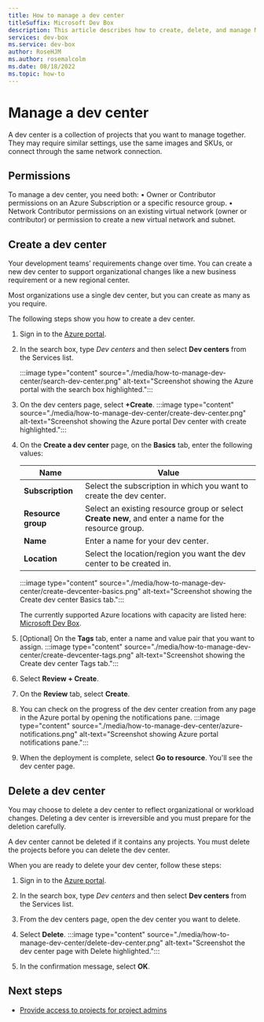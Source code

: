 ```yaml
---
title: How to manage a dev center
titleSuffix: Microsoft Dev Box
description: This article describes how to create, delete, and manage Microsoft Dev Box dev centers.
services: dev-box
ms.service: dev-box
author: RoseHJM
ms.author: rosemalcolm
ms.date: 08/18/2022
ms.topic: how-to
---
```


<!-- Intent: As a dev infrastructure manager, I want to be able to manage dev centers so that I can manage my Microsoft Dev Box implementation. -->

# Manage a dev center

A dev center is a collection of projects that you want to manage together. They may require similar settings, use the same images and SKUs, or connect through the same network connection.

## Permissions

To manage a dev center, you need both:
•	Owner or Contributor permissions on an Azure Subscription or a specific resource group.
•	Network Contributor permissions on an existing virtual network (owner or contributor) or permission to create a new virtual network and subnet.

## Create a dev center

Your development teams’ requirements change over time. You can create a new dev center to support organizational changes like a new business requirement or a new regional center.

Most organizations use a single dev center, but you can create as many as you require.

The following steps show you how to create a dev center.  

1. Sign in to the [Azure portal](https://portal.azure.com).

1. In the search box, type *Dev centers* and then select **Dev centers** from the Services list.

   :::image type="content" source="./media/how-to-manage-dev-center/search-dev-center.png" alt-text="Screenshot showing the Azure portal with the search box highlighted."::: 

1. On the dev centers page, select **+Create**. 
   :::image type="content" source="./media/how-to-manage-dev-center/create-dev-center.png" alt-text="Screenshot showing the Azure portal Dev center with create highlighted.":::

1. On the **Create a dev center** page, on the **Basics** tab, enter the following values:

   |Name|Value|
   |----|----|
   |**Subscription**|Select the subscription in which you want to create the dev center.|
   |**Resource group**|Select an existing resource group or select **Create new**, and enter a name for the resource group.|
   |**Name**|Enter a name for your dev center.|
   |**Location**|Select the location/region you want the dev center to be created in.|
 
   :::image type="content" source="./media/how-to-manage-dev-center/create-devcenter-basics.png" alt-text="Screenshot showing the Create dev center Basics tab."::: 
       
   The currently supported Azure locations with capacity are listed here: [Microsoft Dev Box](https://aka.ms/devbox_acom).

1. [Optional] On the **Tags** tab, enter a name and value pair that you want to assign.
   :::image type="content" source="./media/how-to-manage-dev-center/create-devcenter-tags.png" alt-text="Screenshot showing the Create dev center Tags tab."::: 

1. Select **Review + Create**.

1. On the **Review** tab, select **Create**.

1. You can check on the progress of the dev center creation from any page in the Azure portal by opening the notifications pane. 
   :::image type="content" source="./media/how-to-manage-dev-center/azure-notifications.png" alt-text="Screenshot showing Azure portal notifications pane.":::

1. When the deployment is complete, select **Go to resource**. You'll see the dev center page.


## Delete a dev center

You may choose to delete a dev center to reflect organizational or workload changes. Deleting a dev center is irreversible and you must prepare for the deletion carefully. 

A dev center cannot be deleted if it contains any projects. You must delete the projects before you can delete the dev center.

When you are ready to delete your dev center, follow these steps:

1. Sign in to the [Azure portal](https://portal.azure.com).

1. In the search box, type *Dev centers* and then select **Dev centers** from the Services list.

1.  From the dev centers page, open the dev center you want to delete.
 
1. Select **Delete**. 
    :::image type="content" source="./media/how-to-manage-dev-center/delete-dev-center.png" alt-text="Screenshot the dev center page with Delete highlighted.":::

1. In the confirmation message, select **OK**.
 
## Next steps

- [Provide access to projects for project admins](./how-to-project-admin.md)